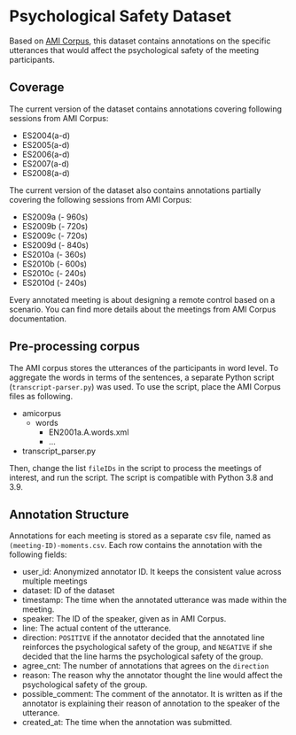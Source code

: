 # Psychological Safety Dataset

Based on [AMI Corpus](https://groups.inf.ed.ac.uk/ami/corpus/), this dataset contains annotations on the specific utterances that would affect the psychological safety of the meeting participants.

## Coverage

The current version of the dataset contains annotations covering following sessions from AMI Corpus:

- ES2004(a-d)
- ES2005(a-d)
- ES2006(a-d)
- ES2007(a-d)
- ES2008(a-d)

The current version of the dataset also contains annotations partially covering the following sessions from AMI Corpus:

- ES2009a (- 960s)
- ES2009b (- 720s)
- ES2009c (- 720s)
- ES2009d (- 840s)
- ES2010a (- 360s)
- ES2010b (- 600s)
- ES2010c (- 240s)
- ES2010d (- 240s)

Every annotated meeting is about designing a remote control based on a scenario. You can find more details about the meetings from AMI Corpus documentation.

## Pre-processing corpus

The AMI corpus stores the utterances of the participants in word level. To aggregate the words in terms of the sentences, a separate Python script (```transcript-parser.py```) was used. To use the script, place the AMI Corpus files as following.

- amicorpus
  - words
    - EN2001a.A.words.xml
    - ...
- transcript_parser.py

Then, change the list ```fileIDs``` in the script to process the meetings of interest, and run the script. The script is compatible with Python 3.8 and 3.9.

## Annotation Structure

Annotations for each meeting is stored as a separate csv file, named as ```(meeting-ID)-moments.csv```. Each row contains the annotation with the following fields:

- user_id: Anonymized annotator ID. It keeps the consistent value across multiple meetings
- dataset: ID of the dataset
- timestamp: The time when the annotated utterance was made within the meeting.
- speaker: The ID of the speaker, given as in AMI Corpus.
- line: The actual content of the utterance.
- direction: ```POSITIVE``` if the annotator decided that the annotated line reinforces the psychological safety of the group, and ```NEGATIVE``` if she decided that the line harms the psychological safety of the group.
- agree_cnt: The number of annotations that agrees on the ```direction```
- reason: The reason why the annotator thought the line would affect the psychological safety of the group.
- possible_comment: The comment of the annotator. It is written as if the annotator is explaining their reason of annotation to the speaker of the utterance.
- created_at: The time when the annotation was submitted.
